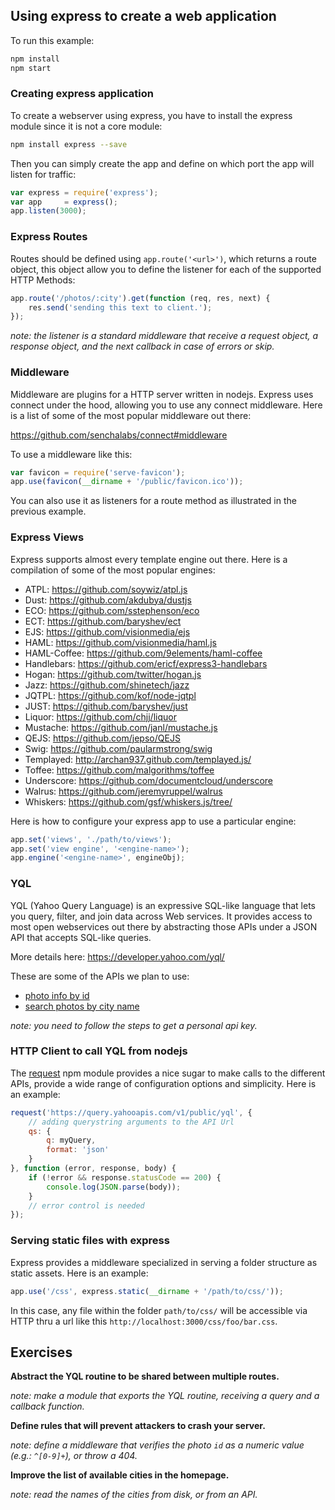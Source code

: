 ## Using express to create a web application

To run this example:

```bash
npm install
npm start
```

### Creating express application

To create a webserver using express, you have to install the express module since it is not a core module:

```bash
npm install express --save
`````

Then you can simply create the app and define on which port the app will listen for traffic:

```javascript
var express = require('express');
var app     = express();
app.listen(3000);
```

### Express Routes

Routes should be defined using `app.route('<url>')`, which returns a route object, this object allow you to define the listener for each of the supported HTTP Methods:

```javascript
app.route('/photos/:city').get(function (req, res, next) {
    res.send('sending this text to client.');
});
```

_note: the listener is a standard middleware that receive a request object, a response object, and the next callback in case of errors or skip._

### Middleware

Middleware are plugins for a HTTP server written in nodejs. Express uses connect under the hood, allowing you to use any connect middleware. Here is a list of some of the most popular middleware out there:

https://github.com/senchalabs/connect#middleware

To use a middleware like this:

```javascript
var favicon = require('serve-favicon');
app.use(favicon(__dirname + '/public/favicon.ico'));
```

You can also use it as listeners for a route method as illustrated in the previous example.

### Express Views

Express supports almost every template engine out there. Here is a compilation of some of the most popular engines:

 * ATPL: https://github.com/soywiz/atpl.js
 * Dust: https://github.com/akdubya/dustjs
 * ECO: https://github.com/sstephenson/eco
 * ECT: https://github.com/baryshev/ect
 * EJS: https://github.com/visionmedia/ejs
 * HAML: https://github.com/visionmedia/haml.js
 * HAML-Coffee: https://github.com/9elements/haml-coffee
 * Handlebars: https://github.com/ericf/express3-handlebars
 * Hogan: https://github.com/twitter/hogan.js
 * Jazz: https://github.com/shinetech/jazz
 * JQTPL: https://github.com/kof/node-jqtpl
 * JUST: https://github.com/baryshev/just
 * Liquor: https://github.com/chjj/liquor
 * Mustache: https://github.com/janl/mustache.js
 * QEJS: https://github.com/jepso/QEJS
 * Swig: https://github.com/paularmstrong/swig
 * Templayed: http://archan937.github.com/templayed.js/
 * Toffee: https://github.com/malgorithms/toffee
 * Underscore: https://github.com/documentcloud/underscore
 * Walrus: https://github.com/jeremyruppel/walrus
 * Whiskers: https://github.com/gsf/whiskers.js/tree/

Here is how to configure your express app to use a particular engine:

```javascript
app.set('views', './path/to/views');
app.set('view engine', '<engine-name>');
app.engine('<engine-name>', engineObj);
```

### YQL

YQL (Yahoo Query Language) is an expressive SQL-like language that lets you query, filter, and join data across Web services. It provides access to most open webservices out there by abstracting those APIs under a JSON API that accepts SQL-like queries.

More details here: https://developer.yahoo.com/yql/

These are some of the APIs we plan to use:

* [photo info by id][]
* [search photos by city name][]

_note: you need to follow the steps to get a personal api key._

[search photos by city name]: https://developer.yahoo.com/yql/console/#h=select+*+from+flickr.photos.search+where+woe_id+in+(select+woeid+from+geo.places+where+text%3D%22sunnyvale%2C+usa%22+limit+1)+AND+api_key+%3D+0984607e2222db7a1be6a5692741ca08+limit+9
[photo info by id]: https://developer.yahoo.com/yql/console/?_uiFocus=flickr&q=select%20*%20from%20flickr.photos.search%20where%20has_geo%3D%22true%22%20and%20text%3D%22london%2CUK%22%20and%20api_key%3D%2292bd0de55a63046155c09f1a06876875%22%3B#h=select+*+from+flickr.photos.info+where+photo_id%3D'2186714153'

### HTTP Client to call YQL from nodejs

The [request][] npm module provides a nice sugar to make calls to the different APIs, provide a wide range of configuration options and simplicity. Here is an example:

```javascript
request('https://query.yahooapis.com/v1/public/yql', {
    // adding querystring arguments to the API Url
    qs: {
        q: myQuery,
        format: 'json'
    }
}, function (error, response, body) {
    if (!error && response.statusCode == 200) {
        console.log(JSON.parse(body));
    }
    // error control is needed
});
```

[request]: https://github.com/mikeal/request

### Serving static files with express

Express provides a middleware specialized in serving a folder structure as static assets. Here is an example:

```javascript
app.use('/css', express.static(__dirname + '/path/to/css/'));
```

In this case, any file within the folder `path/to/css/` will be accessible via HTTP thru a url like this `http://localhost:3000/css/foo/bar.css`.

## Exercises

__Abstract the YQL routine to be shared between multiple routes.__

_note: make a module that exports the YQL routine, receiving a query and a callback function._

__Define rules that will prevent attackers to crash your server.__

_note: define a middleware that verifies the photo `id` as a numeric value (e.g.: `^[0-9]+`), or throw a 404._

__Improve the list of available cities in the homepage.__

_note: read the names of the cities from disk, or from an API._
